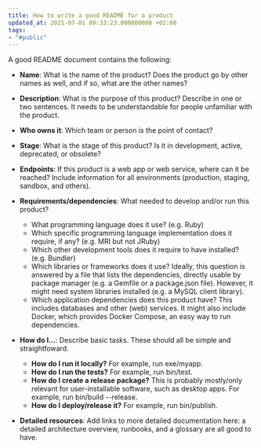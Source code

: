 ```yaml
---
title: How to write a good README for a product
updated_at: 2021-07-01 09:33:23.000000000 +02:00
tags:
- "#public"
---
```



A good README document contains the following:

* **Name**: What is the name of the product? Does the product go by other names as well, and if so, what are the other names?

* **Description**: What is the purpose of this product? Describe in one or two sentences. It needs to be understandable for people unfamiliar with the product.

* **Who owns it**: Which team or person is the point of contact?

* **Stage**: What is the stage of this product? Is it in development, active, deprecated, or obsolete?

* **Endpoints**: If this product is a web app or web service, where can it be reached? Include information for all environments (production, staging, sandbox, and others).

* **Requirements/dependencies**: What needed to develop and/or run this product?

	* What programming language does it use? (e.g. Ruby)
	* Which specific programming language implementation does it require, if any? (e.g. MRI but not JRuby)
	* Which other development tools does it require to have installed? (e.g. Bundler)
	* Which libraries or frameworks does it use? Ideally, this question is answered by a file that lists the dependencies, directly usable by package manager (e.g. a <span class="path">Gemfile</span> or a <span class="path">package.json</span> file). However, it might need system libraries installed (e.g. a MySQL client library).
	* Which application dependencies does this product have? This includes databases and other (web) services. It might also include Docker, which provides Docker Compose, an easy way to run dependencies.

* **How do I…**: Describe basic tasks. These should all be simple and straightfoward.

	* **How do I run it locally?** For example, run <span class="path">exe/myapp</span>.
	* **How do I run the tests?** For example, run <span class="path">bin/test</span>.
	* **How do I create a release package?** This is probably mostly/only relevant for user-installable software, such as desktop apps. For example, run <span class="path">bin/build --release</span>.
	* **How do I deploy/release it?** For example, run <span class="path">bin/publish</span>.

* **Detailed resources**: Add links to more detailed documentation here: a detailed architecture overview, runbooks, and a glossary are all good to have.
